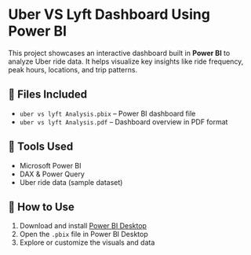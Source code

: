 # Uber VS Lyft Dashboard Using Power BI

This project showcases an interactive dashboard built in **Power BI** to analyze Uber ride data. It helps visualize key insights like ride frequency, peak hours, locations, and trip patterns.

## 📁 Files Included
- `uber vs lyft Analysis.pbix` – Power BI dashboard file  
- `uber vs lyft Analysis.pdf` – Dashboard overview in PDF format

## 🔧 Tools Used
- Microsoft Power BI  
- DAX & Power Query  
- Uber ride data (sample dataset)

## 🚀 How to Use
1. Download and install [Power BI Desktop](https://powerbi.microsoft.com/desktop/)
2. Open the `.pbix` file in Power BI Desktop  
3. Explore or customize the visuals and data  


